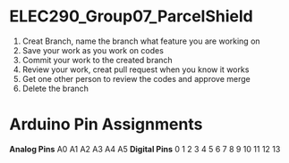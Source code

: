 # ELEC290_Group07_ParcelShield
1. Creat Branch, name the branch what feature you are working on
2. Save your work as you work on codes
3. Commit your work to the created branch
4. Review your work, creat pull request when you know it works
5. Get one other person to review the codes and approve merge
6. Delete the branch


# Arduino Pin Assignments
**Analog Pins**
A0
A1
A2
A3
A4
A5
**Digital Pins**
0
1
2
3
4
5
6
7
8
9
10
11
12
13

